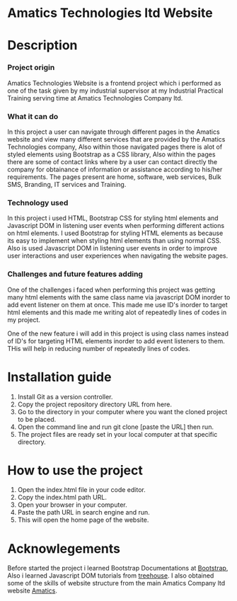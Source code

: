 # Amatics Technologies ltd Website

# Description

### Project origin
Amatics Technologies Website is a frontend project which i performed as one of the task given by my industrial supervisor at my Industrial Practical Training serving time at Amatics Technologies Company ltd.

### What it can do
In this project a user can navigate through different pages in the Amatics website and view many different services that are provided by the Amatics Technologies company,
Also within those navigated pages there is alot of styled elements using Bootstrap as a CSS library, Also within the pages there are some of contact links where by a user 
can contact directly the company for obtainance of information or assistance according to his/her requirements. The pages present are home, software, web services, Bulk SMS, 
Branding, IT services and Training.

### Technology used
In this project i used HTML, Bootstrap CSS for styling html elements and Javascript DOM in listening user events when performing different actions on html elements. I used Bootstrap for styling
HTML elements as because its easy to implement when styling html elements than using normal CSS. Also is used Javascript DOM in listening user events in order to improve 
user interactions and user experiences when navigating the website pages.

### Challenges and future features adding
One of the challenges i faced when performing this project was getting many html elements with the same class name via javascript DOM inorder to add event listener on them at once. This
made me use ID's inorder to target html elements and this made me writing alot of repeatedly lines of codes in my project.

One of the new feature i will add in this project is using class names instead of ID's for targeting HTML elements inorder to add event listeners to them. THis will help
in reducing number of repeatedly lines of codes.

# Installation guide
1. Install Git as a version controller.
2. Copy the project repository directory URL from here.
3. Go to the directory in your computer where you want the cloned project to be placed.
4. Open the command line and run git clone [paste the URL] then run.
5. The project files are ready set in your local computer at that specific directory.

# How to use the project
1. Open the index.html file in your code editor.
2. Copy the index.html path URL.
3. Open your browser in your computer.
4. Paste the path URL in search engine and run.
5. This will open the home page of the website.

# Acknowlegements
Before started the project i learned Bootstrap Documentations at [Bootstrap](https://getbootstrap.com/), Also i learned Javascript DOM tutorials from [treehouse](https://teamtreehouse.com/). 
I also obtained some of the skills of website structure from the main Amatics Company ltd website [Amatics](https://www.amatics.co.tz/).

